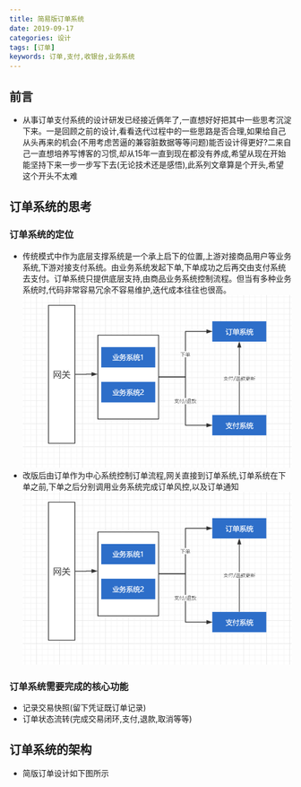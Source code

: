 ```yaml
---
title: 简易版订单系统
date: 2019-09-17 
categories: 设计
tags: [订单]
keywords: 订单,支付,收银台,业务系统
---
```


## 前言
- 从事订单支付系统的设计研发已经接近俩年了,一直想好好把其中一些思考沉淀下来。一是回顾之前的设计,看看迭代过程中的一些思路是否合理,如果给自己从头再来的机会(不用考虑苦逼的兼容脏数据等等问题)能否设计得更好?二来自己一直想培养写博客的习惯,却从15年一直到现在都没有养成,希望从现在开始能坚持下来一步一步写下去(无论技术还是感悟),此系列文章算是个开头,希望这个开头不太难

<!--more--> 

## 订单系统的思考
### 订单系统的定位
- 传统模式中作为底层支撑系统是一个承上启下的位置,上游对接商品用户等业务系统,下游对接支付系统。由业务系统发起下单,下单成功之后再交由支付系统去支付。订单系统只提供底层支持,由商品业务系统控制流程。但当有多种业务系统时,代码非常容易冗余不容易维护,迭代成本往往也很高。
  ![old](/images/orderImage/old.png)
-  改版后由订单作为中心系统控制订单流程,网关直接到订单系统,订单系统在下单之前,下单之后分别调用业务系统完成订单风控,以及订单通知
  ![new](/images/orderImage/old.png)
### 订单系统需要完成的核心功能 
- 记录交易快照(留下凭证既订单记录)
- 订单状态流转(完成交易闭环,支付,退款,取消等等)

 ## 订单系统的架构

- 简版订单设计如下图所示
